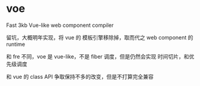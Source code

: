 # voe
Fast 3kb Vue-like  web component compiler

留坑，大概明年实现，将 vue 的 模板引擎移除掉，取而代之 web component 的 runtime

和 fre 不同，voe 是 vue-like，不是 fiber 调度，但是仍然会实现 时间切片，和优先级调度

和 vue 的 class API 争取保持不多的改变，但是不打算完全兼容
